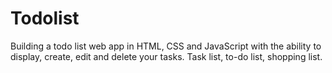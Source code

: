 # Todolist
Building a todo list web app in HTML, CSS and JavaScript with the ability to display, create, edit and delete your tasks. Task list, to-do list, shopping list.
